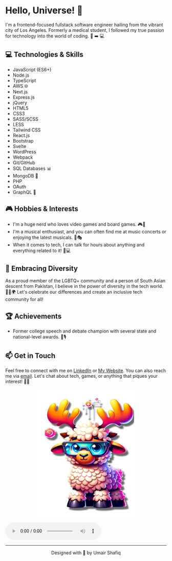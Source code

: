 <!-- Title -->
# Hello, Universe! 🌌

<!-- Introduction -->
I'm a frontend-focused fullstack software engineer hailing from the vibrant city of Los Angeles. Formerly a medical student, I followed my true passion for technology into the world of coding. 🏥 ➡️ 💻

<!-- Technologies -->
## 💻 Technologies & Skills
- JavaScript (ES6+)
- Node.js
- TypeScript
- AWS 🌐
- Next.js
- Express.js
- jQuery
- HTML5
- CSS3
- SASS/SCSS
- LESS
- Tailwind CSS
- React.js
- Bootstrap
- Svelte
- WordPress
- Webpack
- Git/GitHub
- SQL Databases 📊
- MongoDB 🍃
- PHP
- OAuth
- GraphQL 🚀

<!-- Interests -->
## 🎮 Hobbies & Interests
- I'm a huge nerd who loves video games and board games. 🎮🎲
- I'm a musical enthusiast, and you can often find me at music concerts or enjoying the latest musicals. 🎵🎭
- When it comes to tech, I can talk for hours about anything and everything related to it! 💬💻

<!-- Diversity and Inclusion -->
## 🌈 Embracing Diversity
As a proud member of the LGBTQ+ community and a person of South Asian descent from Pakistan, I believe in the power of diversity in the tech world. 🏳️‍🌈🌍 Let's celebrate our differences and create an inclusive tech community for all!

<!-- Achievements -->
## 🏆 Achievements
- Former college speech and debate champion with several state and national-level awards. 🏅🎙️

<!-- Contact -->
## 📫 Get in Touch
Feel free to connect with me on [LinkedIn](https://www.linkedin.com/in/umair-w-shafiq/) or [My Website](https://umair-portfolio-two.vercel.app/). You can also reach me via [email](mailto:umairshafiqprof@gmail.com). Let's chat about tech, games, or anything that piques your interest! 📧🌐

<!-- Visuals -->
<p align="center">
  <img src="assets/MooseLamb.png" alt="Mascot Picture" width="300" height="400">
</p>

<audio controls aligh="center">
  <source src="[https://your-audio-hosting-link.com/your-audio-file.mp3](https://soundcloud.com/stevenuniverse-music/love-like-you-feat-rebecca?si=71aa5605f4a64a028fa001f2ee36acb3&utm_source=clipboard&utm_medium=text&utm_campaign=social_sharing)https://soundcloud.com/stevenuniverse-music/love-like-you-feat-rebecca?si=71aa5605f4a64a028fa001f2ee36acb3&utm_source=clipboard&utm_medium=text&utm_campaign=social_sharing" type="audio/mpeg">
  Your browser does not support the audio element.
</audio>
<!-- Footer -->
<hr>
<p align="center">Designed with 💖 by Umair Shafiq</p>
